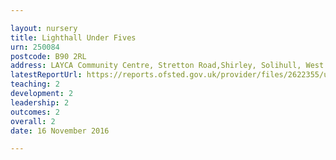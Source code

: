 ```yaml
---

layout: nursery
title: Lighthall Under Fives
urn: 250084
postcode: B90 2RL
address: LAYCA Community Centre, Stretton Road,Shirley, Solihull, West Midlands, B90 2RL
latestReportUrl: https://reports.ofsted.gov.uk/provider/files/2622355/urn/250084.pdf
teaching: 2
development: 2
leadership: 2
outcomes: 2
overall: 2
date: 16 November 2016

---
```

